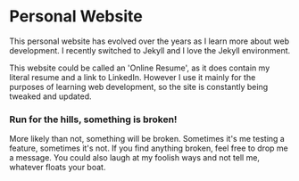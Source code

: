 # Personal Website

This personal website has evolved over the years as I learn more about web development. I recently switched to Jekyll and I love the Jekyll environment.

This website could be called an 'Online Resume', as it does contain my literal resume and a link to LinkedIn. However I use it mainly for the purposes of learning web development, so the site is constantly being tweaked and updated.

### Run for the hills, something is broken!

More likely than not, something will be broken. Sometimes it's me testing a feature, sometimes it's not. If you find anything broken, feel free to drop me a message. You could also laugh at my foolish ways and not tell me, whatever floats your boat.
